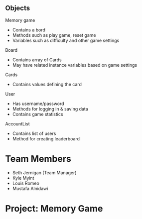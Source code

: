 ## Objects

Memory game
- Contains a bord
- Methods such as play game, reset game
- Variables such as difficulty and other game settings

Board
- Contains array of Cards
- May have related instance variables based on game settings

Cards
- Contains values defining the card

User
- Has username/password
- Methods for logging in & saving data
- Contains game statistics

AccountList
- Contains list of users
- Method for creating leaderboard

# Team Members
- Seth Jernigan (Team Manager)
- Kyle Myint
- Louis Romeo
- Mustafa Alnidawi

# Project: Memory Game
